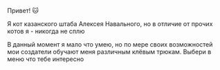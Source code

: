Привет! 🐱

Я кот казанского штаба Алексея Навального, но в отличие от прочих котов я - никогда не сплю

В данный момент я мало что умею, но по мере своих возможностей мои создатели обучают меня различным клёвым трюкам. Выбери в меню что тебе интересно
